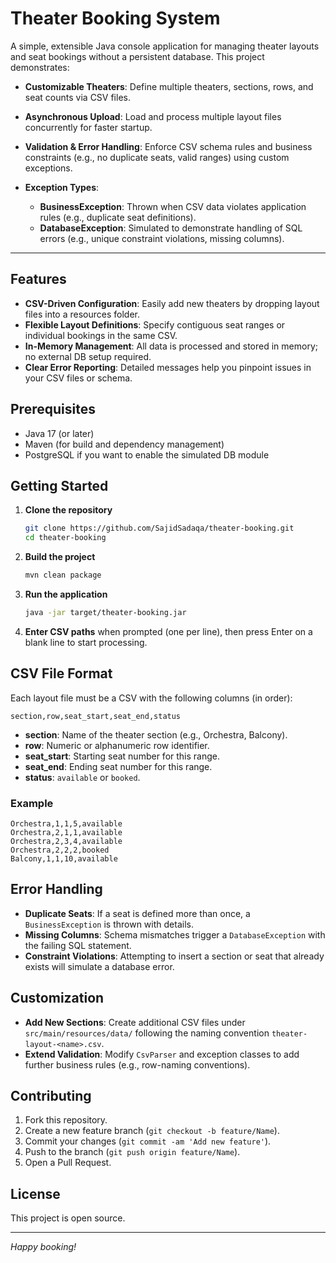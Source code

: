 # Theater Booking System

A simple, extensible Java console application for managing theater layouts and seat bookings without a persistent database. This project demonstrates:

* **Customizable Theaters**: Define multiple theaters, sections, rows, and seat counts via CSV files.
* **Asynchronous Upload**: Load and process multiple layout files concurrently for faster startup.
* **Validation & Error Handling**: Enforce CSV schema rules and business constraints (e.g., no duplicate seats, valid ranges) using custom exceptions.
* **Exception Types**:

  * **BusinessException**: Thrown when CSV data violates application rules (e.g., duplicate seat definitions).
  * **DatabaseException**: Simulated to demonstrate handling of SQL errors (e.g., unique constraint violations, missing columns).

---

## Features

* **CSV-Driven Configuration**: Easily add new theaters by dropping layout files into a resources folder.
* **Flexible Layout Definitions**: Specify contiguous seat ranges or individual bookings in the same CSV.
* **In-Memory Management**: All data is processed and stored in memory; no external DB setup required.
* **Clear Error Reporting**: Detailed messages help you pinpoint issues in your CSV files or schema.

## Prerequisites

* Java 17 (or later)
* Maven (for build and dependency management)
* PostgreSQL if you want to enable the simulated DB module

## Getting Started

1. **Clone the repository**

   ```bash
   git clone https://github.com/SajidSadaqa/theater-booking.git
   cd theater-booking
   ```

2. **Build the project**

   ```bash
   mvn clean package
   ```

3. **Run the application**

   ```bash
   java -jar target/theater-booking.jar
   ```

4. **Enter CSV paths** when prompted (one per line), then press Enter on a blank line to start processing.

## CSV File Format

Each layout file must be a CSV with the following columns (in order):

```csv
section,row,seat_start,seat_end,status
```

* **section**: Name of the theater section (e.g., Orchestra, Balcony).
* **row**: Numeric or alphanumeric row identifier.
* **seat\_start**: Starting seat number for this range.
* **seat\_end**: Ending seat number for this range.
* **status**: `available` or `booked`.

### Example

```csv
Orchestra,1,1,5,available
Orchestra,2,1,1,available
Orchestra,2,3,4,available
Orchestra,2,2,2,booked
Balcony,1,1,10,available
```

## Error Handling

* **Duplicate Seats**: If a seat is defined more than once, a `BusinessException` is thrown with details.
* **Missing Columns**: Schema mismatches trigger a `DatabaseException` with the failing SQL statement.
* **Constraint Violations**: Attempting to insert a section or seat that already exists will simulate a database error.

## Customization

* **Add New Sections**: Create additional CSV files under `src/main/resources/data/` following the naming convention `theater-layout-<name>.csv`.
* **Extend Validation**: Modify `CsvParser` and exception classes to add further business rules (e.g., row-naming conventions).

## Contributing

1. Fork this repository.
2. Create a new feature branch (`git checkout -b feature/Name`).
3. Commit your changes (`git commit -am 'Add new feature'`).
4. Push to the branch (`git push origin feature/Name`).
5. Open a Pull Request.

## License

This project is open source.

---

*Happy booking!*
